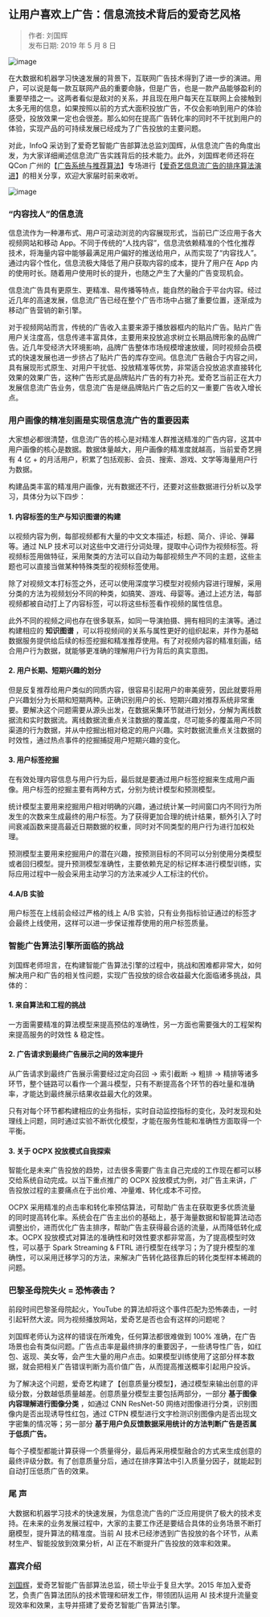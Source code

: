 ## 让用户喜欢上广告：信息流技术背后的爱奇艺风格  

> 作者: 刘国辉  
> 发布日期: 2019 年 5 月 8 日  

![image](images/1905-ryhxhsggxxljzbhdaqyfg-0.jpeg)

在大数据和机器学习快速发展的背景下，互联网广告技术得到了进一步的演进。用户，可以说是每一款互联网产品的重要命脉，但是广告，也是一款产品能够盈利的重要举措之一。这两者看似是敌对的关系，并且现在用户每天在互联网上会接触到太多无用的信息，如果按照以前的方式大面积投放广告，不仅会影响到用户的体验感受，投放效果一定也会很差。那么如何在提高广告转化率的同时不干扰到用户的体验，实现产品的可持续发展已经成为了广告投放的主要问题。

对此，InfoQ 采访到了爱奇艺智能广告部算法总监刘国辉，从信息流广告的角度出发，为大家详细阐述信息流广告实践背后的技术能力。此外，刘国辉老师还将在 QCon 广州的【[广告系统与推荐算法](https://2019.qconguangzhou.com/track/557?utm_source=infoq&utm_medium=web&utm_campaign=lgh)】专场进行【[爱奇艺信息流广告的排序算法演进](https://2019.qconguangzhou.com/presentation/1656?utm_source=infoq&utm_medium=web&utm_campaign=lgh)】的相关分享，欢迎大家届时前来收听。

![image](images/1905-ryhxhsggxxljzbhdaqyfg-1.png)

### “内容找人”的信息流

信息流作为一种瀑布式、用户可滚动浏览的内容展现形式，当前已广泛应用于各大视频网站和移动 App。不同于传统的“人找内容”，信息流依赖精准的个性化推荐技术，将海量内容中能够最满足用户偏好的推送给用户，从而实现了“内容找人”。通过内容个性化，信息流极大降低了用户获取内容的成本，提升了用户在 App 内的使用时长。随着用户使用时长的提升，也随之产生了大量的广告变现机会。

信息流广告具有更原生、更精准、易传播等特点，能自然的融合于平台内容。经过近几年的高速发展，信息流广告已经在整个广告市场中占据了重要位置，逐渐成为移动广告营销的新引擎。

对于视频网站而言，传统的广告收入主要来源于播放器框内的贴片广告。贴片广告用户关注度高，信息传递丰富具体，主要用来投放追求树立长期品牌形象的品牌广告。近几年受经济大环境影响，品牌广告整体市场规模增速放缓，同时视频会员模式的快速发展也进一步挤占了贴片广告的库存空间。信息流广告融合于内容之间，具有展现形式原生、对用户干扰低、投放精准等优势，非常适合投放追求直接转化效果的效果广告，这种广告形式是品牌贴片广告的有力补充。爱奇艺当前正在大力发展信息流广告业务，信息流广告是继品牌贴片广告之后的又一重要广告收入增长点。

### 用户画像的精准刻画是实现信息流广告的重要因素

大家想必都很清楚，信息流广告的核心是对精准人群推送精准的广告内容，这其中用户画像的核心是数据。数据体量越大，用户画像的精准度就越高，当前爱奇艺拥有 4 亿 + 的月活用户，积累了包括观影、会员、搜索、游戏、文学等海量用户行为数据。

构建品类丰富的精准用户画像，光有数据还不行，还要对这些数据进行分析以及学习，具体分为以下四步：

#### **1\. 内容标签的生产与知识图谱的构建**

以视频内容为例，每部视频都有大量的中文文本描述，标题、简介、评论、弹幕等。通过 NLP 技术可以对这些中文进行分词处理，提取中心词作为视频标签。将视频标签用做特征，采用聚类的方法可以自动为每部视频生产不同的主题，这些主题也可以直接当做某种特殊类型的视频标签使用。

除了对视频文本打标签之外，还可以使用深度学习模型对视频内容进行理解，采用分类的方法为视频划分不同的种类，如搞笑、游戏、母婴等。通过上述方法，每部视频都被自动打上了内容标签，可以将这些标签看作视频的属性信息。

此外不同的视频之间也存在很多联系，如同一导演拍摄、拥有相同的主演等。通过构建相应的 **知识图谱** ，可以将视频间的关系与属性更好的组织起来，并作为基础数据服务提供给后续的标签挖掘和精准推荐使用。有了对视频内容的精准刻画，结合用户行为数据，就能够更准确的理解用户行为背后的真实意图。

#### 2\. 用户长期、短期兴趣的划分

但是反复推荐给用户类似的同质内容，很容易引起用户的审美疲劳，因此就要将用户兴趣划分为长期和短期两种。正确识别用户的长、短期兴趣对推荐系统非常重要。要解决这个问题需要从源头出发，在数据采集环节就进行划分，分解为离线数据流和实时数据流。离线数据流重点关注数据的覆盖度，尽可能多的覆盖用户不同渠道的行为数据，并从中挖掘出相对稳定的用户兴趣。实时数据流重点关注数据的时效性，通过热点事件的挖掘捕捉用户短期兴趣的变化。

#### 3\. 用户标签挖掘

在有效处理内容信息与用户行为后，最后就是要通过用户标签挖掘来生成用户画像。用户标签的挖掘主要有两种方式，分别为统计模型和预测模型。

统计模型主要用来挖掘用户相对明确的兴趣，通过统计某一时间窗口内不同行为所发生的次数来生成最终的用户标签。为了获得更加合理的统计结果，额外引入了时间衰减函数来提高最近日期数据的权重，同时对不同类型的用户行为进行加权处理。

预测模型主要用来挖掘用户的潜在兴趣，按预测目标的不同可以分别使用分类模型或者回归模型。提升预测模型准确性，主要依赖充足的标记样本进行模型训练，实际应用过程中一般会采用主动学习的方法来减少人工标注的代价。

#### 4.A/B 实验

用户标签在上线前会经过严格的线上 A/B 实验，只有业务指标验证通过的标签才会最终上线使用，这样可以进一步保证推荐使用的用户标签质量。

### 智能广告算法引擎所面临的挑战

刘国辉老师坦言，在构建智能广告算法引擎的过程中，挑战和困难都非常大，如何解决用户和广告的相关性问题，实现广告投放的综合收益最大化面临诸多挑战，具体的：

#### **1\. 来自算法和工程的挑战**

一方面需要精准的算法模型来提高预估的准确性，另一方面也需要强大的工程架构来提高服务的时效性 & 稳定性。

#### **2\. 广告请求到最终广告展示之间的效率提升**

从广告请求到最终广告展示需要经过定向召回 -> 索引截断 -> 粗排 -> 精排等诸多环节，整个链路可以看作一个漏斗模型，只有不断提高各个环节的吞吐量和准确率，才能达到最终展示结果收益最大化的效果。

只有对每个环节都构建相应的业务指标，实时自动监控指标的变化，及时发现和处理线上问题，同时通过实验不断优化模型，才能在服务性能和准确性方面取得一个平衡。

#### **3\. 关于 OCPX 投放模式自我探索**

智能化是未来广告投放的趋势，过去很多需要广告主自己完成的工作现在都可以移交给系统自动完成。以当下重点推广的 OCPX 投放模式为例，对广告主来讲，广告投放过程的主要痛点在于出价难、冲量难、转化成本不可控。

OCPX 采用精准的点击率和转化率预估算法，可帮助广告主在获取更多优质流量的同时提高转化率。系统会在广告主出价的基础上，基于海量数据和智能算法动态调整出价，进而优化广告主排序，帮助广告主获得最合适的流量，从而降低转化成本。OCPX 投放模式对算法的准确性和时效性要求都非常高，为了提高模型时效性，可以基于 Spark Streaming & FTRL 进行模型在线学习；为了提升模型的准确性，可以采用迁移学习的方法，来解决广告转化路径靠后的转化类型样本稀疏的问题。

### 巴黎圣母院失火 = 恐怖袭击？

前段时间巴黎圣母院起火，YouTube 的算法却将这个事件匹配为恐怖袭击，一时引起轩然大波。同为视频播放网站，爱奇艺是否也会有这样的问题呢？

刘国辉老师认为这样的错误在所难免，任何算法都很难做到 100% 准确，在广告场景也会有类似问题。广告点击率是最终排序的重要因子，一些诱导性广告，如红包、返现、美女等，会产生大量的用户点击。如果模型训练使用了这部分样本数据，就会把相关广告错误判断为高价值广告，从而提高推送概率引起用户投诉。

为了解决这个问题，爱奇艺构建了【创意质量分模型】，通过模型来输出创意的评级分数，分数越低质量越差。创意质量分模型主要包括两部分，一部分 **基于图像内容理解进行图像分类** ，如通过 CNN ResNet-50 网络对图像进行分类，识别图像内是否出现诱导性红包，通过 CTPN 模型进行文字检测识别图像内是否出现文字密集的情况等；另一部分 **基于用户负反馈数据采用统计的方法判断广告是否属于低质广告。**

每个子模型都能计算获得一个质量得分，最后再采用模型融合的方式来生成创意的最终评级分数。有了创意质量分后，通过在排序算法中引入质量分因子，就能起到自动打压低质广告的效果。

### 尾 声

大数据和机器学习技术的快速发展，为信息流广告的广泛应用提供了极大的技术支持。在未来的业务发展过程中，大家的主要工作还是要结合具体的业务场景不断打磨模型，提升算法的精准度。当前 AI 技术已经渗透到广告投放的各个环节，从素材生产、智能投放到效果分析，AI 正在不断提升广告投放的效率和效果。

### 嘉宾介绍

[刘国辉](https://2019.qconguangzhou.com/presentation/1656?utm_source=infoq&utm_medium=web&utm_campaign=lgh)，爱奇艺智能广告部算法总监，硕士毕业于复旦大学。2015 年加入爱奇艺，负责广告算法团队的技术管理和研发工作，带领团队运用 AI 技术提升流量变现效率和效果，主导并搭建了爱奇艺智能广告算法引擎。
